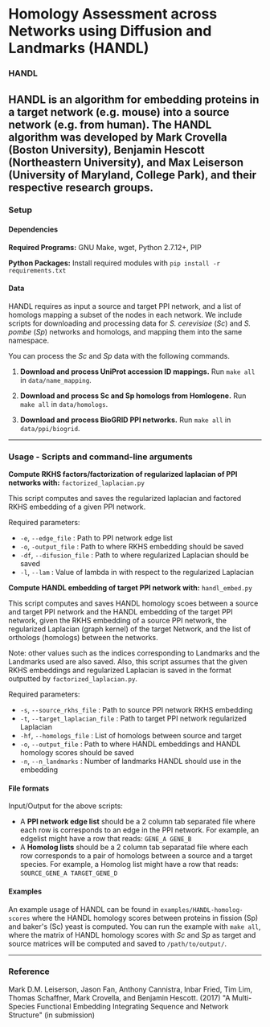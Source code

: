 # Homology Assessment across Networks using Diffusion and Landmarks (HANDL)

### HANDL
HANDL is an algorithm for embedding proteins in a target network (e.g. mouse) into a source network (e.g. from human). The HANDL algorithm was developed by Mark Crovella (Boston University), Benjamin Hescott (Northeastern University), and Max Leiserson (University of Maryland, College Park), and their respective research groups.
-----
### Setup
#### Dependencies
**Required Programs:** GNU Make, wget, Python 2.7.12+, PIP

**Python Packages:** Install required modules with `pip install -r requirements.txt`

#### Data
HANDL requires as input a source and target PPI network, and a list of homologs mapping a subset of the nodes in each network. We include scripts for downloading and processing data for _S. cerevisiae_ (_Sc_) and _S. pombe_ (_Sp_) networks and homologs, and mapping them into the same namespace.

You can process the _Sc_ and _Sp_ data with the following commands.

1. **Download and process UniProt accession ID mappings.** Run `make all` in `data/name_mapping`.

2. **Download and process Sc and Sp homologs from Homlogene.** Run `make all` in `data/homologs`.

3. **Download and process BioGRID PPI networks.** Run `make all` in `data/ppi/biogrid`.

-----
### Usage - Scripts and command-line arguments
**Compute RKHS factors/factorization of regularized laplacian of PPI networks with:** `factorized_laplacian.py`

This script computes and saves the regularized laplacian and factored RKHS embedding of a given PPI network. 


Required parameters:

*   `-e`, `--edge_file` : Path to PPI network edge list
*   `-o`, `-output_file` : Path to where RKHS embedding should be saved
*   `-df`, `--difusion_file` : Path to where regularized Laplacian should be saved
*   `-l`, `--lam` : Value of lambda in with respect to the regularized Laplacian

**Compute HANDL embedding of target PPI network with:** `handl_embed.py`

This script computes and saves HANDL homology scoes between a source and target PPI network and the HANDL embedding of the target PPI network, given the RKHS embedding of a source PPI network, the regularized Laplacian (graph kernel) of the target Network, and the list of orthologs (homologs) between the networks.

Note: other values such as the indices corresponding to Landmarks and the Landmarks used are also saved. Also, this script assumes that the given RKHS embeddings and regularized Laplacian is saved in the format outputted by `factorized_laplacian.py`.


Required parameters:

*   `-s`, `--source_rkhs_file` :  Path to source PPI network RKHS embedding
*   `-t`, `--target_laplacian_file` : Path to target PPI network regularized Laplacian
*   `-hf`, `--homologs_file` : List of homologs between source and target
*   `-o`, `--output_file` : Path to where HANDL embeddings and HANDL homology scores should be saved
*   `-n`, `--n_landmarks` : Number of landmarks HANDL should use in the embedding

#### File formats
Input/Output for the above scripts:

* A **PPI network edge list** should be a 2 column tab separated file where each row is corresponds to an edge in the PPI network. For example, an edgelist might have a row that reads: `GENE_A GENE_B`
* A **Homolog lists** should be a 2 column tab separatad file where each row corresponds to a pair of homologs between a source and a target species. For example, a Homolog list might have a row that reads: `SOURCE_GENE_A TARGET_GENE_D`

#### Examples
An example usage of HANDL can be found in `examples/HANDL-homolog-scores` where the HANDL homology scores between proteins in fission (Sp) and baker's (Sc) yeast is computed.
You can run the example with `make all`, where the matrix of HANDL homology scores with _Sc_ and _Sp_ as target and source matrices will be computed and saved to `/path/to/output/`.

-----
### Reference
Mark D.M. Leiserson, Jason Fan, Anthony Cannistra, Inbar Fried, Tim Lim, Thomas Schaffner, Mark Crovella, and Benjamin Hescott. (2017) "A Multi-Species Functional Embedding Integrating Sequence and Network Structure" (in submission)
